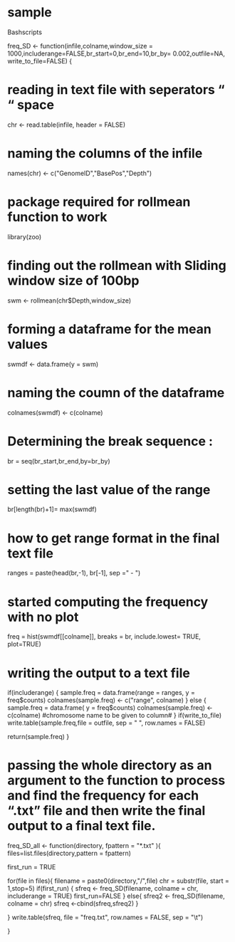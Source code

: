 # sample
Bashscripts

freq_SD <- function(infile,colname,window_size = 1000,includerange=FALSE,br_start=0,br_end=10,br_by= 0.002,outfile=NA, write_to_file=FALSE)
{

# reading in text file with seperators “ “ space

chr <- read.table(infile, header = FALSE)

# naming the columns of the infile

names(chr) <- c("GenomeID","BasePos","Depth")

# package required for rollmean function to work 

library(zoo) 

# finding out the rollmean with Sliding window size of 100bp 

swm <- rollmean(chr$Depth,window_size)
# forming a dataframe for the mean values 
swmdf <- data.frame(y = swm)
# naming the coumn of the dataframe
colnames(swmdf) <- c(colname)
# Determining the break sequence :
br = seq(br_start,br_end,by=br_by)
# setting the last value of the range
br[length(br)+1]= max(swmdf)
# how to get range format in the final text file 
ranges = paste(head(br,-1), br[-1], sep =" - ")
# started computing the frequency with no plot
freq = hist(swmdf[[colname]], breaks = br, include.lowest= TRUE, plot=TRUE)
# writing the output to a text file
if(includerange)
  {
  sample.freq = data.frame(range = ranges, y = freq$counts)
  colnames(sample.freq) <- c("range", colname)
}
else
  {
  sample.freq = data.frame( y = freq$counts)
  colnames(sample.freq) <- c(colname)    #chromosome name to be given to column#
  }
if(write_to_file)
  write.table(sample.freq,file = outfile, sep = " ", row.names = FALSE)

return(sample.freq)
}
# passing the whole directory as an argument to the function to process and find the frequency for each “.txt” file and then write the final output to a final text file.
freq_SD_all <- function(directory, fpattern = "*.txt" ){
files=list.files(directory,pattern = fpattern)

first_run = TRUE

for(file in files){
  filename = paste0(directory,"/",file)
  chr = substr(file, start = 1,stop=5)
  if(first_run)
  {
    sfreq <- freq_SD(filename, colname = chr, includerange = TRUE)
    first_run=FALSE
  }
  else{
    sfreq2 <- freq_SD(filename, colname = chr)
    sfreq <-cbind(sfreq,sfreq2)
  }
  
}
write.table(sfreq, file = "freq.txt", row.names = FALSE, sep = "\t")

}
 
